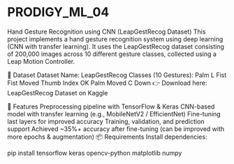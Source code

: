 # PRODIGY_ML_04
Hand Gesture Recognition using CNN (LeapGestRecog Dataset)
This project implements a hand gesture recognition system using deep learning (CNN with transfer learning).
It uses the LeapGestRecog dataset consisting of 200,000 images across 10 different gesture classes, collected using a Leap Motion Controller.

📂 Dataset
Dataset Name: LeapGestRecog
Classes (10 Gestures):
Palm
L
Fist
Fist Moved
Thumb
Index
OK
Palm Moved
C
Down
👉 Download here: LeapGestRecog Dataset on Kaggle

🚀 Features
Preprocessing pipeline with TensorFlow & Keras
CNN-based model with transfer learning (e.g., MobileNetV2 / EfficientNet)
Fine-tuning last layers for improved accuracy
Training, validation, and prediction support
Achieved ~35%+ accuracy after fine-tuning (can be improved with more epochs & augmentation)
📦 Requirements
Install dependencies:

pip install tensorflow keras opencv-python matplotlib numpy

